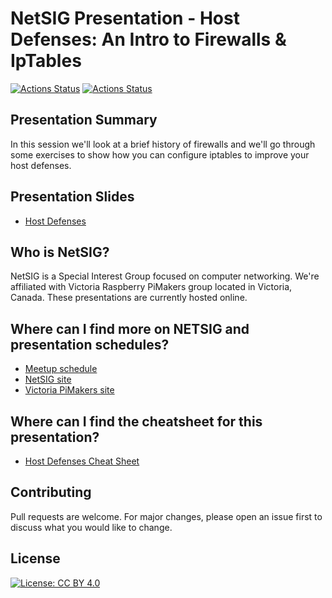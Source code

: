 # NetSIG Presentation - Host Defenses: An Intro to Firewalls & IpTables

[![Actions Status](https://github.com/netserf/netsig-presentation-host-defenses/workflows/Markdown%20Lint/badge.svg)](https://github.com/netserf/netsig-presentation-host-defenses/actions)
[![Actions Status](https://github.com/netserf/netsig-presentation-host-defenses/workflows/Markdown%20Links/badge.svg)](https://github.com/netserf/netsig-presentation-host-defenses/actions)

## Presentation Summary

In this session we'll look at a brief history of firewalls and we'll go through
some exercises to show how you can configure iptables to improve your host
defenses. 

## Presentation Slides

* [Host Defenses](netsig-presentation-host-defenses.pdf)

## Who is NetSIG?

NetSIG is a Special Interest Group focused on computer networking. We're
affiliated with Victoria Raspberry PiMakers group located in Victoria, Canada.
These presentations are currently hosted online.

## Where can I find more on NETSIG and presentation schedules?

* [Meetup schedule](https://www.meetup.com/Victoria-Raspberry-PiMakers-And-Others/events)
* [NetSIG site](https://vicpimakers.ca/netsig/)
* [Victoria PiMakers site](https://vicpimakers.ca/)

## Where can I find the cheatsheet for this presentation?

* [Host Defenses Cheat Sheet](host-defenses-cheat-sheet.txt)

## Contributing

Pull requests are welcome. For major changes, please open an issue first to
discuss what you would like to change.

## License

[![License: CC BY 4.0](https://img.shields.io/badge/License-CC_BY_4.0-lightgrey.svg)](https://creativecommons.org/licenses/by/4.0/)
